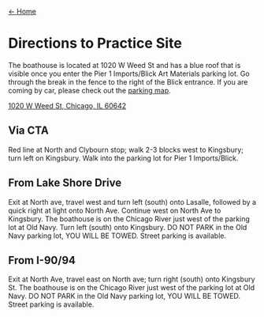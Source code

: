 [← Home](/)

# Directions to Practice Site

The boathouse is located at 1020 W Weed St and has a blue roof that is visible once you enter the Pier 1 Imports/Blick Art Materials parking lot. Go through the break in the fence to the right of the Blick entrance. If you are coming by car, please check out the [parking map](/boathouse-parking.pdf).

<a class="embedly-card" data-card-key="8b5fb7cebd144175ad52ec2e79037be0" data-card-controls="0" href="https://www.google.com/maps/place/1020+W+Weed+St,+Chicago,+IL+60642/@41.9095766,-87.6537128,17z/data=!4m5!3m4!1s0x880fd326a15f83b3:0xf81e9c5d84d71c76!8m2!3d41.9095886!4d-87.6536484">1020 W Weed St, Chicago, IL 60642</a>
<script async src="//cdn.embedly.com/widgets/platform.js" charset="UTF-8"></script>

## Via CTA

Red line at North and Clybourn stop; walk 2-3 blocks west to Kingsbury; turn left on Kingsbury. Walk into the parking lot for Pier 1 Imports/Blick.

## From Lake Shore Drive

Exit at North ave, travel west and turn left (south) onto Lasalle, followed by a quick right at light onto North Ave. Continue west on North Ave to Kingsbury. The boathouse is on the Chicago River just west of the parking lot at Old Navy. Turn left (south) onto Kingsbury. DO NOT PARK in the Old Navy parking lot, YOU WILL BE TOWED. Street parking is available.

## From I-90/94

Exit at North Ave, travel east on North ave; turn right (south) onto Kingsbury St. The boathouse is on the Chicago River just west of the parking lot at Old Navy. DO NOT PARK in the Old Navy parking lot, YOU WILL BE TOWED. Street parking is available.
